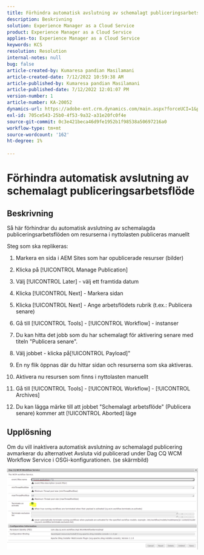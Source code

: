 ```yaml
---
title: Förhindra automatisk avslutning av schemalagt publiceringsarbetsflöde
description: Beskrivning
solution: Experience Manager as a Cloud Service
product: Experience Manager as a Cloud Service
applies-to: Experience Manager as a Cloud Service
keywords: KCS
resolution: Resolution
internal-notes: null
bug: false
article-created-by: Kumaresa pandian Masilamani
article-created-date: 7/12/2022 10:59:38 AM
article-published-by: Kumaresa pandian Masilamani
article-published-date: 7/12/2022 12:01:07 PM
version-number: 1
article-number: KA-20052
dynamics-url: https://adobe-ent.crm.dynamics.com/main.aspx?forceUCI=1&pagetype=entityrecord&etn=knowledgearticle&id=8202b9b5-d101-ed11-82e4-00224809fe22
exl-id: 705ce543-25b0-4f53-9a32-a31e20fc0f4e
source-git-commit: 0c3e421beca46d9fe1952b1f98538a50697216a0
workflow-type: tm+mt
source-wordcount: '162'
ht-degree: 1%

---
```


# Förhindra automatisk avslutning av schemalagt publiceringsarbetsflöde

## Beskrivning


Så här förhindrar du automatisk avslutning av schemalagda publiceringsarbetsflöden om resurserna i nyttolasten publiceras manuellt

Steg som ska replikeras:

1. Markera en sida i AEM Sites som har opublicerade resurser (bilder)

2. Klicka på [!UICONTROL Manage Publication]

3. Välj [!UICONTROL Later] - välj ett framtida datum

4. Klicka [!UICONTROL Next] - Markera sidan

5. Klicka [!UICONTROL Next] - Ange arbetsflödets rubrik (t.ex.: Publicera senare)

6. Gå till [!UICONTROL Tools] - [!UICONTROL Workflow] - instanser

7. Du kan hitta det jobb som du har schemalagt för aktivering senare med titeln &quot;Publicera senare&quot;.

8. Välj jobbet - klicka på[!UICONTROL Payload]&quot;

9. En ny flik öppnas där du hittar sidan och resurserna som ska aktiveras.

10. Aktivera nu resursen som finns i nyttolasten manuellt

11. Gå till [!UICONTROL Tools] - [!UICONTROL Workflow] - [!UICONTROL Archives]

12. Du kan lägga märke till att jobbet &quot;Schemalagt arbetsflöde&quot; (Publicera senare) kommer att [!UICONTROL Aborted] läge




## Upplösning


Om du vill inaktivera automatisk avslutning av schemalagd publicering avmarkerar du alternativet Avsluta vid publicerad under Dag CQ WCM Workflow Service i OSGi-konfigurationen. (se skärmbild)



![](assets/d1e5b094-d901-ed11-82e4-00224809fe22.png)
